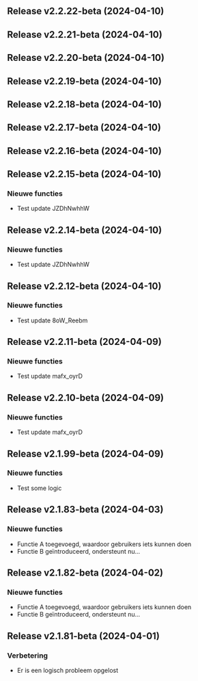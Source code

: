 ## Release v2.2.22-beta (2024-04-10)

## Release v2.2.21-beta (2024-04-10)

## Release v2.2.20-beta (2024-04-10)

## Release v2.2.19-beta (2024-04-10)

## Release v2.2.18-beta (2024-04-10)

## Release v2.2.17-beta (2024-04-10)

## Release v2.2.16-beta (2024-04-10)

## Release v2.2.15-beta (2024-04-10)

### Nieuwe functies

- Test update JZDhNwhhW

## Release v2.2.14-beta (2024-04-10)

### Nieuwe functies

- Test update JZDhNwhhW

## Release v2.2.12-beta (2024-04-10)

### Nieuwe functies

- Test update 8oW_Reebm

## Release v2.2.11-beta (2024-04-09)

### Nieuwe functies

- Test update mafx_oyrD

## Release v2.2.10-beta (2024-04-09)

### Nieuwe functies

- Test update mafx_oyrD

## Release v2.1.99-beta (2024-04-09)

### Nieuwe functies

- Test some logic

## Release v2.1.83-beta (2024-04-03)

### Nieuwe functies

- Functie A toegevoegd, waardoor gebruikers iets kunnen doen
- Functie B geïntroduceerd, ondersteunt nu...

## Release v2.1.82-beta (2024-04-02)

### Nieuwe functies

- Functie A toegevoegd, waardoor gebruikers iets kunnen doen
- Functie B geïntroduceerd, ondersteunt nu...

## Release v2.1.81-beta (2024-04-01)

### Verbetering

- Er is een logisch probleem opgelost
